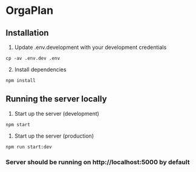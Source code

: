 # OrgaPlan

## Installation

1. Update .env.development with your development credentials

```
cp -av .env.dev .env
```

2. Install dependencies

```
npm install
```

## Running the server locally

1. Start up the server (development)

```
npm start
```

1. Start up the server (production)

```
npm run start:dev
```

### Server should be running on http://localhost:5000 by default
